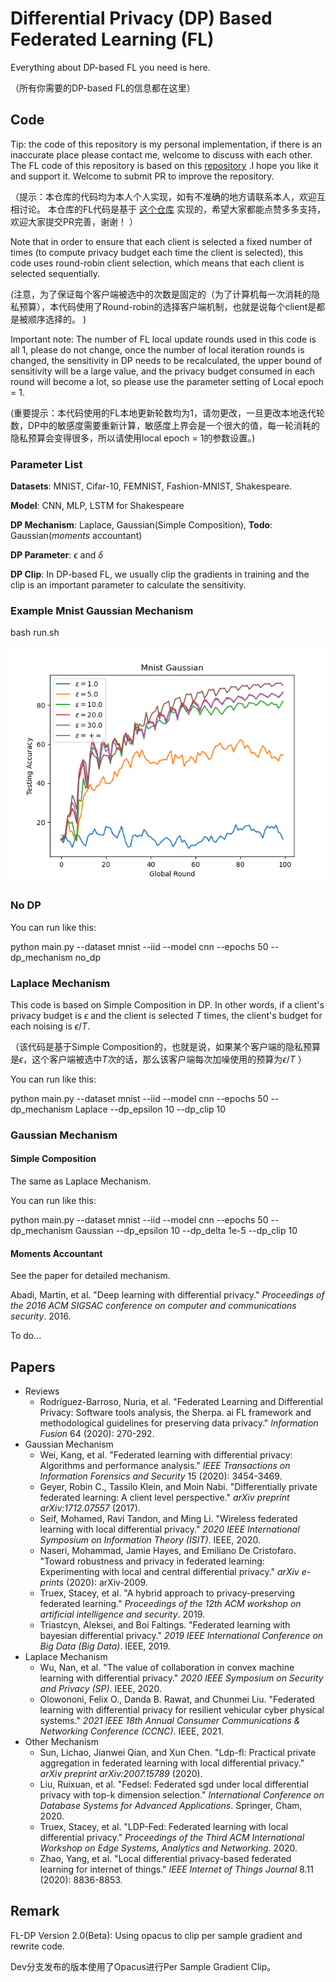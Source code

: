 # Differential Privacy (DP) Based Federated Learning (FL) 
Everything about DP-based FL you need is here.

（所有你需要的DP-based FL的信息都在这里）
## Code
Tip: the code of this repository is my personal implementation, if there is an inaccurate place please contact me, welcome to discuss with each other. The FL code of this repository is based on this [repository](https://github.com/wenzhu23333/Federated-Learning) .I hope you like it and support it. Welcome to submit PR to improve the  repository.

（提示：本仓库的代码均为本人个人实现，如有不准确的地方请联系本人，欢迎互相讨论。 本仓库的FL代码是基于 [这个仓库](https://github.com/wenzhu23333/Federated-Learning) 实现的，希望大家都能点赞多多支持，欢迎大家提交PR完善，谢谢！ ）

Note that in order to ensure that each client is selected a fixed number of times (to compute privacy budget each time the client is selected), this code uses round-robin client selection, which means that each client is selected sequentially.

(注意，为了保证每个客户端被选中的次数是固定的（为了计算机每一次消耗的隐私预算），本代码使用了Round-robin的选择客户端机制，也就是说每个client是都是被顺序选择的。 )

Important note: The number of FL local update rounds used in this code is all 1, please do not change, once the number of local iteration rounds is changed, the sensitivity in DP needs to be recalculated, the upper bound of sensitivity will be a large value, and the privacy budget consumed in each round will become a lot, so please use the parameter setting of Local epoch = 1.

(重要提示：本代码使用的FL本地更新轮数均为1，请勿更改，一旦更改本地迭代轮数，DP中的敏感度需要重新计算，敏感度上界会是一个很大的值，每一轮消耗的隐私预算会变得很多，所以请使用local epoch = 1的参数设置。)

### Parameter List

**Datasets**: MNIST, Cifar-10, FEMNIST, Fashion-MNIST, Shakespeare.

**Model**: CNN, MLP, LSTM for Shakespeare

**DP Mechanism**: Laplace, Gaussian(Simple Composition), **Todo**: Gaussian(*moments* accountant)

**DP Parameter**: $\epsilon$ and $\delta$

**DP Clip**: In DP-based FL, we usually clip the gradients in training and the clip is an important parameter to calculate the sensitivity.

### Example Mnist Gaussian Mechanism

bash run.sh

![avatar](mnist_gaussian.png)

### No DP

You can run like this:

python main.py --dataset mnist --iid --model cnn --epochs 50 --dp_mechanism no_dp

### Laplace Mechanism

This code is based on Simple Composition in DP. In other words, if a client's privacy budget is $\epsilon$ and the client is selected $T$ times, the client's budget for each noising is $\epsilon / T$.

（该代码是基于Simple Composition的，也就是说，如果某个客户端的隐私预算是$\epsilon$，这个客户端被选中$T$次的话，那么该客户端每次加噪使用的预算为$\epsilon / T$ ）

You can run like this:

python main.py --dataset mnist --iid --model cnn --epochs 50 --dp_mechanism Laplace --dp_epsilon 10 --dp_clip 10

### Gaussian Mechanism

#### Simple Composition

The same as Laplace Mechanism.

You can run like this:

python main.py --dataset mnist --iid --model cnn --epochs 50 --dp_mechanism Gaussian --dp_epsilon 10 --dp_delta 1e-5 --dp_clip 10

#### Moments Accountant

See the paper for detailed mechanism. 

Abadi, Martin, et al. "Deep learning with differential privacy." *Proceedings of the 2016 ACM SIGSAC conference on computer and communications security*. 2016.

To do...

## Papers

- Reviews
  - Rodríguez-Barroso, Nuria, et al. "Federated Learning and Differential Privacy: Software tools analysis, the Sherpa. ai FL framework and methodological guidelines for preserving data privacy." *Information Fusion* 64 (2020): 270-292.
- Gaussian Mechanism
  - Wei, Kang, et al. "Federated learning with differential privacy: Algorithms and performance analysis." *IEEE Transactions on Information Forensics and Security* 15 (2020): 3454-3469.
  - Geyer, Robin C., Tassilo Klein, and Moin Nabi. "Differentially private federated learning: A client level perspective." *arXiv preprint arXiv:1712.07557* (2017).
  - Seif, Mohamed, Ravi Tandon, and Ming Li. "Wireless federated learning with local differential privacy." *2020 IEEE International Symposium on Information Theory (ISIT)*. IEEE, 2020.
  - Naseri, Mohammad, Jamie Hayes, and Emiliano De Cristofaro. "Toward robustness and privacy in federated learning: Experimenting with local and central differential privacy." *arXiv e-prints* (2020): arXiv-2009.
  - Truex, Stacey, et al. "A hybrid approach to privacy-preserving federated learning." *Proceedings of the 12th ACM workshop on artificial intelligence and security*. 2019.
  - Triastcyn, Aleksei, and Boi Faltings. "Federated learning with bayesian differential privacy." *2019 IEEE International Conference on Big Data (Big Data)*. IEEE, 2019.
- Laplace Mechanism
  - Wu, Nan, et al. "The value of collaboration in convex machine learning with differential privacy." *2020 IEEE Symposium on Security and Privacy (SP)*. IEEE, 2020.
  - Olowononi, Felix O., Danda B. Rawat, and Chunmei Liu. "Federated learning with differential privacy for resilient vehicular cyber physical systems." *2021 IEEE 18th Annual Consumer Communications & Networking Conference (CCNC)*. IEEE, 2021.
- Other Mechanism
  - Sun, Lichao, Jianwei Qian, and Xun Chen. "Ldp-fl: Practical private aggregation in federated learning with local differential privacy." *arXiv preprint arXiv:2007.15789* (2020).
  - Liu, Ruixuan, et al. "Fedsel: Federated sgd under local differential privacy with top-k dimension selection." *International Conference on Database Systems for Advanced Applications*. Springer, Cham, 2020.
  - Truex, Stacey, et al. "LDP-Fed: Federated learning with local differential privacy." *Proceedings of the Third ACM International Workshop on Edge Systems, Analytics and Networking*. 2020.
  - Zhao, Yang, et al. "Local differential privacy-based federated learning for internet of things." *IEEE Internet of Things Journal* 8.11 (2020): 8836-8853.
  

## Remark
FL-DP Version 2.0(Beta): Using opacus to clip per sample gradient and rewrite code.

Dev分支发布的版本使用了Opacus进行Per Sample Gradient Clip。
